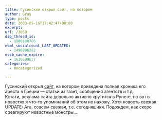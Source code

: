 ```yaml
---
title: Гусинский открыл сайт, на котором
author: Gray
type: posts
date: 2003-09-16T17:42:47+00:00
excerpt:
url: /3850
dsq_thread_id:
  - 1880180786
esml_socialcount_LAST_UPDATED:
  - 1496996282
essb_cache_expire:
  - 1616599637
categories:
  - Uncategorized

---
```








Гусинский открыл <a href="http://www.gusinsky.com/" target="_blank">сайт</a>, на котором приведена полная хроника его ареста в Греции &#8212; статьи из газет, сообщения агентств и т.д.  
Кстати, реклама сайта довольно активно крутится в Рунете, но вот в новостях я что-то упоминаний об этом не нахожу. Хотя новость свежая.  
UPDATE: Ага, совсем свежая, т.е. сегодняшняя. Подождем, как скоро среагируют новостные монстры&#8230;